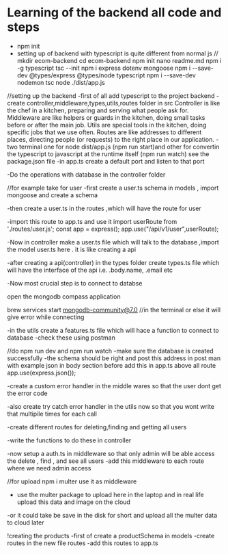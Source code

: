 # Learning of the backend all code and steps 

- npm init
- setting up of backend with typescript is quite different from normal js
//  mkdir ecom-backend
  cd ecom-backend
  npm init
  nano readme.md
  npm i -g typescript
  tsc --init
  npm i express dotenv mongoose
  npm i --save-dev @types/express @types/node typescript
  npm i --save-dev nodemon
  tsc
  node ./dist/app.js

//setting up the backend
 -first of all add typescript to the project backend
 -create controller,middleware,types,utils,routes folder in src
 Controller is like the chef in a kitchen, preparing and serving what people ask for.
Middleware are like helpers or guards in the kitchen, doing small tasks before or after the main job.
Utils are special tools in the kitchen, doing specific jobs that we use often.
Routes are like addresses to different places, directing people (or requests) to the right place in our application.
 -two terminal one for node dist/app.js (npm run start)and other for convertin the typescript to javascript at the runtime itself (npm run watch) see the package.json file
 -in app.ts  create a default port and listen to that port

 -Do the operations with database in the controller folder

//for example take for user
 -first create a user.ts schema in models , import mongoose and create a schema

 -then create a user.ts in the routes ,which will have the route for user 

 -import this route to app.ts and use it 
 import userRoute from './routes/user.js';
 const app = express();
 app.use("/api/v1/user",userRoute);

 -Now in controller make a user.ts file which will talk to the database ,import the model user.ts here . it is like creating a api

 -after creating a api(controller) in the types folder create types.ts file which will have the interface of the api i.e. .body.name, .email etc 

-Now most crucial step is to connect to databse 

open the mongodb compass application

brew services start mongodb-community@7.0 //in the terminal or else it will give error while connecting


 -in the utils create a features.ts file which will hace a function to connect to database
 -check these using postman

 //do npm run dev and npm run watch
 -make sure the database is created successfully
 -the schema should be right and post this address in post man with example json in body section before add this in app.ts above all route app.use(express.json());
 
 -create a custom error handler in the middle wares so that the user dont get the error code

-also create try catch error handler in the utils now so that you wont write that multipile times for each call

-create different routes for deleting,finding and getting all users

-write the functions to do these in controller

-now setup a auth.ts in middleware so that only admin will be able access the delete , find , and see all users
-add this  middleware to each route where we need admin access

//for upload
npm i multer
use it as middleware
- use the multer package to upload here in the laptop and in real life upload this data and image on the cloud

-or it could take be save in the disk for short and upload all the multer data to cloud later

!creating the products 
-first of create a productSchema in models
-create routes in the new file routes
-add this routes to app.ts


